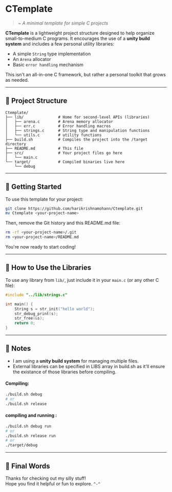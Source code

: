 # CTemplate  
> _~ A minimal template for simple C projects_

**CTemplate** is a lightweight project structure designed to help organize small-to-medium C programs. It encourages the use of a **unity build system** and includes a few personal utility libraries:

- A simple `String` type implementation  
- An `Arena` allocator  
- Basic `error handling` mechanism

This isn't an all-in-one C framework, but rather a personal toolkit that grows as needed.

---

## 📁 Project Structure

```
Ctemplate/
├── lib/               # Home for second-level APIs (libraries)
│   ├── arena.c        # Arena memory allocator
│   ├── err.c          # Error handling macros
│   ├── strings.c      # String type and manipulation functions
│   └── utils.c        # utility functions
├── build.sh           # Compiles the project into the /target directory
├── README.md          # This file
├── src/               # Your project files go here
│   └── main.c
└── target/            # Compiled binaries live here
    └── debug
```

---

## 🚀 Getting Started

To use this template for your project:

```bash
git clone https://github.com/harikrishnamohann/Ctemplate.git
mv Ctemplate <your-project-name>
```

Then, remove the Git history and this README.md file:

```bash
rm -rf <your-project-name>/.git
rm <your-project-name>/README.md
```

You're now ready to start coding!

---

## 🧠 How to Use the Libraries

To use any library from `lib/`, just include it in your `main.c` (or any other C file):

```c
#include "../lib/strings.c"

int main() {
    String s = str_init("hello world");
    str_debug_print(s);
    str_free(&s);
    return 0;
}
```

---

## 📌 Notes

- I am using a **unity build system** for managing multiple files.
- External libraries can be specified in LIBS array in build.sh as it'll ensure the existance of those libraries before compiling.

#### Compiling:
```bash
./build.sh debug
# or
./build.sh release
```

#### compiling and running :
```bash
./build.sh debug run
# or
./build.sh release run
# or
./target/debug
```

---

## 💬 Final Words

Thanks for checking out my silly stuff!  
Hope you find it helpful or fun to explore. `^-^`

